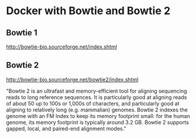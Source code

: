 # Docker with Bowtie and Bowtie 2
## Bowtie 1
http://bowtie-bio.sourceforge.net/index.shtml

## Bowtie 2
http://bowtie-bio.sourceforge.net/bowtie2/index.shtml

"Bowtie 2 is an ultrafast and memory-efficient tool for aligning sequencing reads to long reference sequences. It is particularly good at aligning reads of about 50 up to 100s or 1,000s of characters, and particularly good at aligning to relatively long (e.g. mammalian) genomes. Bowtie 2 indexes the genome with an FM Index to keep its memory footprint small: for the human genome, its memory footprint is typically around 3.2 GB. Bowtie 2 supports gapped, local, and paired-end alignment modes."
